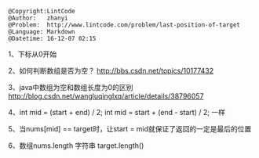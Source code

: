 ```
@Copyright:LintCode
@Author:   zhanyi
@Problem:  http://www.lintcode.com/problem/last-position-of-target
@Language: Markdown
@Datetime: 16-12-07 02:15
```

1、下标从0开始

2、如何判断数组是否为空？
http://bbs.csdn.net/topics/10177432

3、java中数组为空和数组长度为0的区别
http://blog.csdn.net/wangluqinglxq/article/details/38796057

4、int mid = (start + end) / 2;
int mid = start + (end - start) / 2;
一样


5、当nums[mid] == target时，让start = mid就保证了返回的一定是最后的位置

6、数组nums.length
     字符串 target.length()